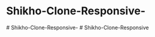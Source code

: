 # Shikho-Clone-Responsive-
#   S h i k h o - C l o n e - R e s p o n s i v e -  
 #   S h i k h o - C l o n e - R e s p o n s i v e  
 